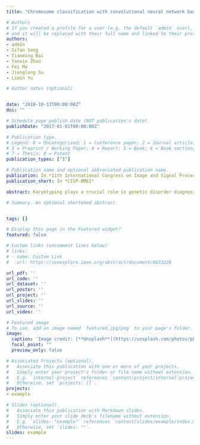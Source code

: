```yaml
---
title: "Chromosome classification with convolutional neural network based deep learning"

# Authors
# If you created a profile for a user (e.g. the default `admin` user), write the username (folder name) here 
# and it will be replaced with their full name and linked to their profile.
authors:
- admin
- Sifan Song
- Tianming Bai
- Yanxin Zhao
- Fei Ma
- Jionglong Su
- Limin Yu

# Author notes (optional)


date: "2018-10-13T00:00:00Z"
doi: ""

# Schedule page publish date (NOT publication's date).
publishDate: "2017-01-01T00:00:00Z"

# Publication type.
# Legend: 0 = Uncategorized; 1 = Conference paper; 2 = Journal article;
# 3 = Preprint / Working Paper; 4 = Report; 5 = Book; 6 = Book section;
# 7 = Thesis; 8 = Patent
publication_types: ["1"]

# Publication name and optional abbreviated publication name.
publication: In *11th International Congress on Image and Signal Processing, BioMedical Engineering and Informatics*
publication_short: In *CISP-BMEI*

abstract: Karyotyping plays a crucial role in genetic disorder diagnosis. Currently Karyotyping requires consid- erable manual efforts, domain expertise and experience, and is very time consuming. Automating the karyotyping process has been an important and popular task. This study focuses on classification of chromosomes into 23 types, a step towards fully automatic karyotyping. This study pro- poses a convolutional neural network (CNN) based deep learning network to automatically classify chromosomes. The proposed method was trained and tested on a dataset containing 10304 chromosome images, and was further tested on a dataset containing 4830 chromosomes. The proposed method achieved an accuracy of 92.5%, outperforming three other methods appeared in the literature. To investigate how applicable the proposed method is to the doctors, a metric named proportion of well classified karyotype was also designed. An result of 91.3% was achieved on this metric, indicating that the proposed classification method could be used to aid doctors in genetic disorder diagnosis.

# Summary. An optional shortened abstract.


tags: []

# Display this page in the Featured widget?
featured: false

# Custom links (uncomment lines below)
# links:
# - name: Custom Link
#   url: https://ieeexplore.ieee.org/abstract/document/8633228

url_pdf: ''
url_code: ''
url_dataset: ''
url_poster: ''
url_project: ''
url_slides: ''
url_source: ''
url_video: ''

# Featured image
# To use, add an image named `featured.jpg/png` to your page's folder. 
image:
  caption: 'Image credit: [**Unsplash**](https://unsplash.com/photos/pLCdAaMFLTE)'
  focal_point: ""
  preview_only: false

# Associated Projects (optional).
#   Associate this publication with one or more of your projects.
#   Simply enter your project's folder or file name without extension.
#   E.g. `internal-project` references `content/project/internal-project/index.md`.
#   Otherwise, set `projects: []`.
projects:
- example

# Slides (optional).
#   Associate this publication with Markdown slides.
#   Simply enter your slide deck's filename without extension.
#   E.g. `slides: "example"` references `content/slides/example/index.md`.
#   Otherwise, set `slides: ""`.
slides: example
---
```


